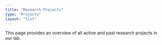 ```yaml
---
title: "Research Projects"
type: "Projects"
layout: "list"
---
```

This page provides an overview of all active and past research projects in our lab.